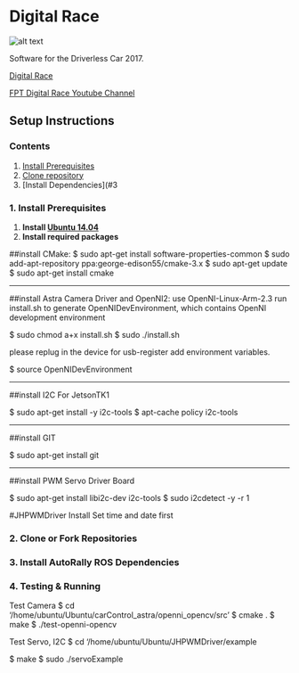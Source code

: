 # Digital Race

![alt text](doc/digitalrace.jpg "MagicCar")

Software for the Driverless Car 2017.

[Digital Race](https://cuocduaso.fpt.com.vn/en) 

[FPT Digital Race Youtube Channel](https://www.youtube.com/watch?v=ReT8AF0dVFs)

## Setup Instructions

### Contents
1. [Install Prerequisites](#1-install-prerequisites)
2. [Clone repository](#2-clone-or-fork-repositories)
3. [Install Dependencies](#3


### 1. Install Prerequisites
1. __Install [Ubuntu 14.04](http://www.ubuntu.com)__
2. __Install required packages__

##install CMake:
$ sudo apt-get install software-properties-common
$ sudo add-apt-repository ppa:george-edison55/cmake-3.x
$ sudo apt-get update
$ sudo apt-get install cmake

**********************************
##install Astra Camera Driver and OpenNI2:
use OpenNI-Linux-Arm-2.3
run install.sh to generate OpenNIDevEnvironment, which contains OpenNI development environment 

$ sudo chmod a+x install.sh
$ sudo ./install.sh

please replug in the device for usb-register
add environment variables.

$ source OpenNIDevEnvironment


********************************************
##install I2C For JetsonTK1

$ sudo apt-get install -y i2c-tools
$ apt-cache policy i2c-tools

********************************************
##install GIT

$ sudo apt-get install git

********************************************
##install PWM Servo Driver Board 

$ sudo apt-get install libi2c-dev i2c-tools
$ sudo i2cdetect -y -r 1

#JHPWMDriver Install
Set time and date first
  
### 2. Clone or Fork Repositories


### 3. Install AutoRally ROS Dependencies



### 4. Testing & Running
Test Camera
$ cd ‘/home/ubuntu/Ubuntu/carControl_astra/openni_opencv/src’
$ cmake .
$ make
$ ./test-openni-opencv

Test Servo, I2C 
$ cd ‘/home/ubuntu/Ubuntu/JHPWMDriver/example


$ make
$ sudo ./servoExample




